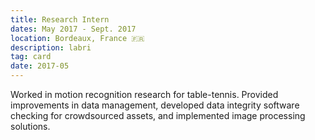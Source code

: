 ```yaml
---
title: Research Intern
dates: May 2017 - Sept. 2017
location: Bordeaux, France 🇫🇷
description: labri
tag: card
date: 2017-05
---
```


Worked in motion recognition research for table-tennis. Provided improvements in data management, developed data integrity software checking for crowdsourced assets, and implemented image processing solutions.
